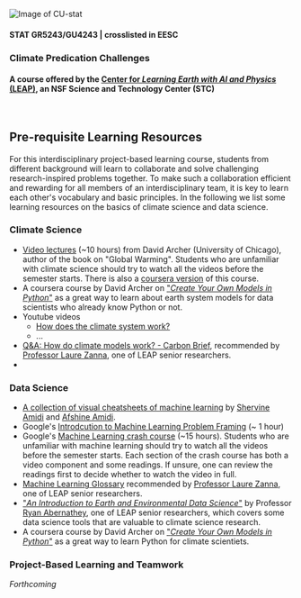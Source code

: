![Image of CU-stat](https://res.cloudinary.com/tz33cu/image/upload/v1636673747/Tian-teaching/Screen_Shot_2021-11-11_at_6.35.28_PM.png)

#### STAT GR5243/GU4243 | crosslisted in EESC
### Climate Predication Challenges

#### A course offered by the [Center for *Learning Earth with AI and Physics* (LEAP)](https://leap.columbia.edu/), an NSF Science and Technology Center (STC)

<br/>

## Pre-requisite Learning Resources

For this interdisciplinary project-based learning course, students from different background will learn to collaborate and solve challenging research-inspired problems together. To make such a collaboration efficient and rewarding for all members of an interdisciplinary team, it is key to learn each other's vocabulary and basic principles. In the following we list some learning resources on the basics of climate science and data science. 

### Climate Science
+ [Video lectures](http://forecast.uchicago.edu/lectures.html) (~10 hours) from David Archer (University of Chicago), author of the book on "Global Warming". Students who are unfamiliar with climate science should try to watch all the videos before the semester starts.  There is also a [coursera version](https://www.coursera.org/learn/global-warming/home/info) of this course. 
+ A coursera course by David Archer on ["*Create Your Own Models in Python*"](https://www.coursera.org/learn/global-warming-model) as a great way to learn about earth system models for data scientists who already know Python or not. 
+ Youtube videos
	+ [How does the climate system work?](https://www.youtube.com/watch?v=lrPS2HiYVp8)
	+ ...
+ [Q&A: How do climate models work? - Carbon Brief](https://www.carbonbrief.org/qa-how-do-climate-models-work), recommended by [Professor Laure Zanna](https://laurezanna.github.io/), one of LEAP senior researchers.
+  

### Data Science
+ [A collection of visual cheatsheets of machine learning](https://stanford.edu/~shervine/teaching/cs-229/) by [Shervine Amidi](https://stanford.edu/~shervine/) and [Afshine Amidi](https://www.mit.edu/~amidi/). 
+ Google's [Introdcution to Machine Learning Problem Framing](https://developers.google.com/machine-learning/problem-framing) (~ 1 hour)
+ Google's [Machine Learning crash course](https://developers.google.com/machine-learning/crash-course) (~15 hours). Students who are unfamiliar with machine learning should try to watch all the videos before the semester starts. Each section of the crash course has both a video component and some readings. If unsure, one can review the readings first to decide whether to watch the video in full. 
+ [Machine Learning Glossary](https://ml-cheatsheet.readthedocs.io/en/latest/) recommended by [Professor Laure Zanna](https://laurezanna.github.io/), one of LEAP senior researchers. 
+ ["*An Introduction to Earth and Environmental Data Science*"](https://earth-env-data-science.github.io/intro.html) by Professor [Ryan Abernathey](https://ocean-transport.github.io/), one of LEAP senior researchers, which covers some data science tools that are valuable to climate science research. 
+ A coursera course by David Archer on ["*Create Your Own Models in Python*"](https://www.coursera.org/learn/global-warming-model) as a great way to learn Python for climate scientiets. 

### Project-Based Learning and Teamwork

*Forthcoming*

